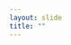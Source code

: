 ```yaml
---
layout: slide
title: ""
---
```


<section data-background-image="assets/images/Slide44.png" data-background-size="70%" data-background-position="center"/>